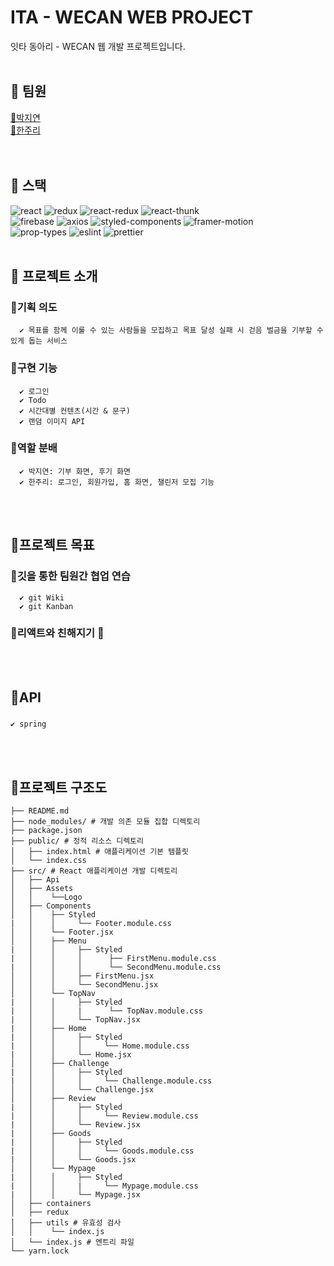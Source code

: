 # ITA - WECAN WEB PROJECT

잇타 동아리 - WECAN 웹 개발 프로젝트입니다.
<br>
<br>

## 🌷 팀원

[🤍박지연](https://github.com/withtaylors)<br>
[🩵한주리](https://github.com/Hanjuri)<br>
<br>
<br>

## 🌷 스택

![react](https://img.shields.io/badge/react-17.0.2-brightgreen) ![redux](https://img.shields.io/badge/redux-4.0.5-yellowgreen) ![react-redux](https://img.shields.io/badge/react--redux-7.2.3-yellow) ![react-thunk](https://img.shields.io/badge/react--thunk-2.3.0-red)<br>![firebase](https://img.shields.io/badge/firebase-8.3.2-ff69b4) ![axios](https://img.shields.io/badge/axios-0.21.1-important) ![styled-components](https://img.shields.io/badge/styled--components-5.2.3-blueviolet) ![framer-motion](https://img.shields.io/badge/framer--motion-4.1.2-orange)<br>![prop-types](https://img.shields.io/badge/prop--types-15.7.2-success) ![eslint](https://img.shields.io/badge/eslint-7.23.0-9cf) ![prettier](https://img.shields.io/badge/prettier-2.2.1-critical)
<br>
<br>

## 🌷 프로젝트 소개

### 🪻기획 의도

      ✔️ 목표를 함께 이룰 수 있는 사람들을 모집하고 목표 달성 실패 시 걷음 벌금을 기부할 수 있게 돕는 서비스

### 🪻구현 기능

      ✔️ 로그인
      ✔️ Todo
      ✔️ 시간대별 컨텐츠(시간 & 문구)
      ✔️ 랜덤 이미지 API

### 🪻역할 분배

      ✔️ 박지연: 기부 화면, 후기 화면
      ✔️ 한주리: 로그인, 회원가입, 홈 화면, 챌린저 모집 기능

<br>
<br>

## 🌷프로젝트 목표

### 🪻깃을 통한 팀원간 협업 연습

      ✔️ git Wiki
      ✔️ git Kanban

### 🪻리액트와 친해지기 🤪

<br>
<br>

## 🌷API

###

    ✔️ spring

<br>
<br>

## 🌷프로젝트 구조도

```
├── README.md
├── node_modules/ # 개발 의존 모듈 집합 디렉토리
├── package.json
├── public/ # 정적 리소스 디렉토리
│   ├── index.html # 애플리케이션 기본 템플릿
│   └── index.css
├── src/ # React 애플리케이션 개발 디렉토리
│   ├── Api
│   ├── Assets
│   │    └──Logo
│   ├── Components
│   │    ├── Styled
|   │    │     └── Footer.module.css
│   │    └── Footer.jsx
│   │    ├── Menu
|   │    │     ├── Styled
|   │    │     │      ├── FirstMenu.module.css
|   │    │     │      └── SecondMenu.module.css
│   │    │     ├── FirstMenu.jsx
│   │    │     └── SecondMenu.jsx
│   │    └── TopNav
|   │    │     ├── Styled
|   │    │     |      └── TopNav.module.css
|   │    │     └── TopNav.jsx
|   │    ├── Home
|   │    │     ├── Styled
|   │    │     │     └── Home.module.css
|   │    │     └── Home.jsx
│   │    ├── Challenge
|   │    │     ├── Styled
|   │    │     │     └── Challenge.module.css
│   │    │     └── Challenge.jsx
│   │    ├── Review
|   │    │     ├── Styled
|   │    │     │     └── Review.module.css
|   │    │     └── Review.jsx
|   │    ├── Goods
|   │    │     ├── Styled
|   │    │     │     └── Goods.module.css
|   │    │     └── Goods.jsx
│   │    └── Mypage
|   │    │     ├── Styled
|   │    │     |     └── Mypage.module.css
|   │    │     └── Mypage.jsx
│   ├── containers
│   ├── redux
│   ├── utils # 유효성 검사
│   │    └── index.js
│   └── index.js # 엔트리 파일
└── yarn.lock
```
